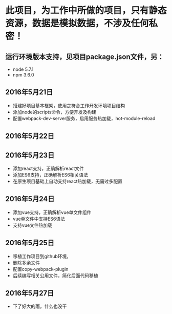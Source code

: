 # 此项目，为工作中所做的项目，只有静态资源，数据是模拟数据，不涉及任何私密！
## 运行环境版本支持，见项目package.json文件，另：
- node 5.7.1
- npm 3.6.0

## 2016年5月21日
- 搭建好项目基本框架，使用之符合工作开发环境项目结构
- 添加node的scripts命令，方便开发及构建
- 配置webpack-dev-server服务，启用服务热加载，hot-module-reload

## 2016年5月22日


## 2016年5月23日
- 添加react支持，正确解析react文件
- 添加ES6支持，正确解析ES6相关语法
- 在原生项目基础上自动支持react热加载，无需过多配置


## 2016年5月24日
- 添加vue支持，正确解析vue单文件组件
- vue单文件中支持ES6语法
- 支持vue文件热加载

## 2016年5月25日
- 移植工作项目到github环境，
- 删除多余文件
- 配置copy-webpack-plugin
- 后续编写相关公用文件，简化后面代码移植

## 2016年5月27日
- 下了好大的雨，什么也没干
